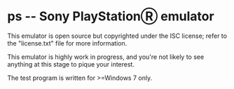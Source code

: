 # ps -- Sony PlayStationⓇ emulator

This emulator is open source but copyrighted under the ISC license; refer to
the "license.txt" file for more information.

This emulator is highly work in progress, and you're not likely to see anything
at this stage to pique your interest.

The test program is written for >=Windows 7 only.
